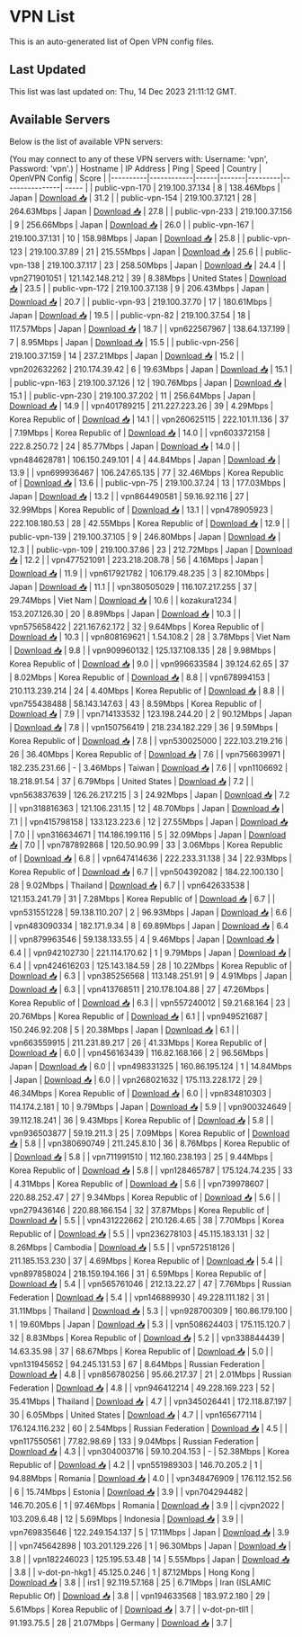 # VPN List

This is an auto-generated list of Open VPN config files.

## Last Updated

This list was last updated on: Thu, 14 Dec 2023 21:11:12 GMT.

## Available Servers

Below is the list of available VPN servers:

(You may connect to any of these VPN servers with: Username: 'vpn', Password: 'vpn'.)
| Hostname | IP Address | Ping | Speed | Country | OpenVPN Config | Score |
|----------|------------|------|-------|---------|----------------| ----- |
| public-vpn-170 | 219.100.37.134 | 8 | 138.46Mbps | Japan | [Download 📥](./configs/server_0_JP.ovpn) | 31.2 |
| public-vpn-154 | 219.100.37.121 | 28 | 264.63Mbps | Japan | [Download 📥](./configs/server_1_JP.ovpn) | 27.8 |
| public-vpn-233 | 219.100.37.156 | 9 | 256.66Mbps | Japan | [Download 📥](./configs/server_2_JP.ovpn) | 26.0 |
| public-vpn-167 | 219.100.37.131 | 10 | 158.98Mbps | Japan | [Download 📥](./configs/server_3_JP.ovpn) | 25.8 |
| public-vpn-123 | 219.100.37.89 | 21 | 215.55Mbps | Japan | [Download 📥](./configs/server_4_JP.ovpn) | 25.6 |
| public-vpn-138 | 219.100.37.117 | 23 | 258.50Mbps | Japan | [Download 📥](./configs/server_5_JP.ovpn) | 24.4 |
| vpn271901051 | 121.142.148.212 | 39 | 8.38Mbps | United States | [Download 📥](./configs/server_6_US.ovpn) | 23.5 |
| public-vpn-172 | 219.100.37.138 | 9 | 206.43Mbps | Japan | [Download 📥](./configs/server_7_JP.ovpn) | 20.7 |
| public-vpn-93 | 219.100.37.70 | 17 | 180.61Mbps | Japan | [Download 📥](./configs/server_8_JP.ovpn) | 19.5 |
| public-vpn-82 | 219.100.37.54 | 18 | 117.57Mbps | Japan | [Download 📥](./configs/server_9_JP.ovpn) | 18.7 |
| vpn622567967 | 138.64.137.199 | 7 | 8.95Mbps | Japan | [Download 📥](./configs/server_10_JP.ovpn) | 15.5 |
| public-vpn-256 | 219.100.37.159 | 14 | 237.21Mbps | Japan | [Download 📥](./configs/server_11_JP.ovpn) | 15.2 |
| vpn202632262 | 210.174.39.42 | 6 | 19.63Mbps | Japan | [Download 📥](./configs/server_12_JP.ovpn) | 15.1 |
| public-vpn-163 | 219.100.37.126 | 12 | 190.76Mbps | Japan | [Download 📥](./configs/server_13_JP.ovpn) | 15.1 |
| public-vpn-230 | 219.100.37.202 | 11 | 256.64Mbps | Japan | [Download 📥](./configs/server_14_JP.ovpn) | 14.9 |
| vpn401789215 | 211.227.223.26 | 39 | 4.29Mbps | Korea Republic of | [Download 📥](./configs/server_15_KR.ovpn) | 14.1 |
| vpn260625115 | 222.101.11.136 | 37 | 7.19Mbps | Korea Republic of | [Download 📥](./configs/server_16_KR.ovpn) | 14.0 |
| vpn603372158 | 222.8.250.72 | 24 | 85.77Mbps | Japan | [Download 📥](./configs/server_17_JP.ovpn) | 14.0 |
| vpn484628781 | 106.150.249.101 | 4 | 44.84Mbps | Japan | [Download 📥](./configs/server_18_JP.ovpn) | 13.9 |
| vpn699936467 | 106.247.65.135 | 77 | 32.46Mbps | Korea Republic of | [Download 📥](./configs/server_19_KR.ovpn) | 13.6 |
| public-vpn-75 | 219.100.37.24 | 13 | 177.03Mbps | Japan | [Download 📥](./configs/server_20_JP.ovpn) | 13.2 |
| vpn864490581 | 59.16.92.116 | 27 | 32.99Mbps | Korea Republic of | [Download 📥](./configs/server_21_KR.ovpn) | 13.1 |
| vpn478905923 | 222.108.180.53 | 28 | 42.55Mbps | Korea Republic of | [Download 📥](./configs/server_22_KR.ovpn) | 12.9 |
| public-vpn-139 | 219.100.37.105 | 9 | 246.80Mbps | Japan | [Download 📥](./configs/server_23_JP.ovpn) | 12.3 |
| public-vpn-109 | 219.100.37.86 | 23 | 212.72Mbps | Japan | [Download 📥](./configs/server_24_JP.ovpn) | 12.2 |
| vpn477521091 | 223.218.208.78 | 56 | 4.16Mbps | Japan | [Download 📥](./configs/server_25_JP.ovpn) | 11.9 |
| vpn617921782 | 106.179.48.235 | 3 | 82.10Mbps | Japan | [Download 📥](./configs/server_26_JP.ovpn) | 11.1 |
| vpn380505029 | 116.107.217.255 | 37 | 29.74Mbps | Viet Nam | [Download 📥](./configs/server_27_VN.ovpn) | 10.6 |
| kozakura1234 | 153.207.126.30 | 20 | 8.89Mbps | Japan | [Download 📥](./configs/server_28_JP.ovpn) | 10.3 |
| vpn575658422 | 221.167.62.172 | 32 | 9.64Mbps | Korea Republic of | [Download 📥](./configs/server_29_KR.ovpn) | 10.3 |
| vpn808169621 | 1.54.108.2 | 28 | 3.78Mbps | Viet Nam | [Download 📥](./configs/server_30_VN.ovpn) | 9.8 |
| vpn909960132 | 125.137.108.135 | 28 | 9.98Mbps | Korea Republic of | [Download 📥](./configs/server_31_KR.ovpn) | 9.0 |
| vpn996633584 | 39.124.62.65 | 37 | 8.02Mbps | Korea Republic of | [Download 📥](./configs/server_32_KR.ovpn) | 8.8 |
| vpn678994153 | 210.113.239.214 | 24 | 4.40Mbps | Korea Republic of | [Download 📥](./configs/server_33_KR.ovpn) | 8.8 |
| vpn755438488 | 58.143.147.63 | 43 | 8.59Mbps | Korea Republic of | [Download 📥](./configs/server_34_KR.ovpn) | 7.9 |
| vpn714133532 | 123.198.244.20 | 2 | 90.12Mbps | Japan | [Download 📥](./configs/server_35_JP.ovpn) | 7.8 |
| vpn150756419 | 218.234.182.229 | 36 | 9.59Mbps | Korea Republic of | [Download 📥](./configs/server_36_KR.ovpn) | 7.8 |
| vpn530025000 | 222.103.219.216 | 26 | 36.40Mbps | Korea Republic of | [Download 📥](./configs/server_37_KR.ovpn) | 7.6 |
| vpn756639971 | 182.235.231.66 | - | 3.46Mbps | Taiwan | [Download 📥](./configs/server_38_TW.ovpn) | 7.6 |
| vpn1106692 | 18.218.91.54 | 37 | 6.79Mbps | United States | [Download 📥](./configs/server_39_US.ovpn) | 7.2 |
| vpn563837639 | 126.26.217.215 | 3 | 24.92Mbps | Japan | [Download 📥](./configs/server_40_JP.ovpn) | 7.2 |
| vpn318816363 | 121.106.231.15 | 12 | 48.70Mbps | Japan | [Download 📥](./configs/server_41_JP.ovpn) | 7.1 |
| vpn415798158 | 133.123.223.6 | 12 | 27.55Mbps | Japan | [Download 📥](./configs/server_42_JP.ovpn) | 7.0 |
| vpn316634671 | 114.186.199.116 | 5 | 32.09Mbps | Japan | [Download 📥](./configs/server_43_JP.ovpn) | 7.0 |
| vpn787892868 | 120.50.90.99 | 33 | 3.06Mbps | Korea Republic of | [Download 📥](./configs/server_44_KR.ovpn) | 6.8 |
| vpn647414636 | 222.233.31.138 | 34 | 22.93Mbps | Korea Republic of | [Download 📥](./configs/server_45_KR.ovpn) | 6.7 |
| vpn504392082 | 184.22.100.130 | 28 | 9.02Mbps | Thailand | [Download 📥](./configs/server_46_TH.ovpn) | 6.7 |
| vpn642633538 | 121.153.241.79 | 31 | 7.28Mbps | Korea Republic of | [Download 📥](./configs/server_47_KR.ovpn) | 6.7 |
| vpn531551228 | 59.138.110.207 | 2 | 96.93Mbps | Japan | [Download 📥](./configs/server_48_JP.ovpn) | 6.6 |
| vpn483090334 | 182.171.9.34 | 8 | 69.89Mbps | Japan | [Download 📥](./configs/server_49_JP.ovpn) | 6.4 |
| vpn879963546 | 59.138.133.55 | 4 | 9.46Mbps | Japan | [Download 📥](./configs/server_50_JP.ovpn) | 6.4 |
| vpn942102730 | 221.114.170.62 | 1 | 9.79Mbps | Japan | [Download 📥](./configs/server_51_JP.ovpn) | 6.4 |
| vpn424616203 | 125.143.184.59 | 28 | 10.22Mbps | Korea Republic of | [Download 📥](./configs/server_52_KR.ovpn) | 6.3 |
| vpn385256568 | 113.148.251.91 | 9 | 4.91Mbps | Japan | [Download 📥](./configs/server_53_JP.ovpn) | 6.3 |
| vpn413768511 | 210.178.104.88 | 27 | 47.26Mbps | Korea Republic of | [Download 📥](./configs/server_54_KR.ovpn) | 6.3 |
| vpn557240012 | 59.21.68.164 | 23 | 20.76Mbps | Korea Republic of | [Download 📥](./configs/server_55_KR.ovpn) | 6.1 |
| vpn949521687 | 150.246.92.208 | 5 | 20.38Mbps | Japan | [Download 📥](./configs/server_56_JP.ovpn) | 6.1 |
| vpn663559915 | 211.231.89.217 | 26 | 41.33Mbps | Korea Republic of | [Download 📥](./configs/server_57_KR.ovpn) | 6.0 |
| vpn456163439 | 116.82.168.166 | 2 | 96.56Mbps | Japan | [Download 📥](./configs/server_58_JP.ovpn) | 6.0 |
| vpn498331325 | 160.86.195.124 | 1 | 14.84Mbps | Japan | [Download 📥](./configs/server_59_JP.ovpn) | 6.0 |
| vpn268021632 | 175.113.228.172 | 29 | 46.34Mbps | Korea Republic of | [Download 📥](./configs/server_60_KR.ovpn) | 6.0 |
| vpn834810303 | 114.174.2.181 | 10 | 9.79Mbps | Japan | [Download 📥](./configs/server_61_JP.ovpn) | 5.9 |
| vpn900324649 | 39.112.18.241 | 36 | 9.43Mbps | Korea Republic of | [Download 📥](./configs/server_62_KR.ovpn) | 5.8 |
| vpn936503877 | 59.19.211.3 | 25 | 7.09Mbps | Korea Republic of | [Download 📥](./configs/server_63_KR.ovpn) | 5.8 |
| vpn380690749 | 211.245.8.10 | 36 | 8.76Mbps | Korea Republic of | [Download 📥](./configs/server_64_KR.ovpn) | 5.8 |
| vpn711991510 | 112.160.238.193 | 25 | 9.44Mbps | Korea Republic of | [Download 📥](./configs/server_65_KR.ovpn) | 5.8 |
| vpn128465787 | 175.124.74.235 | 33 | 4.31Mbps | Korea Republic of | [Download 📥](./configs/server_66_KR.ovpn) | 5.6 |
| vpn739978607 | 220.88.252.47 | 27 | 9.34Mbps | Korea Republic of | [Download 📥](./configs/server_67_KR.ovpn) | 5.6 |
| vpn279436146 | 220.88.166.154 | 32 | 37.87Mbps | Korea Republic of | [Download 📥](./configs/server_68_KR.ovpn) | 5.5 |
| vpn431222662 | 210.126.4.65 | 38 | 7.70Mbps | Korea Republic of | [Download 📥](./configs/server_69_KR.ovpn) | 5.5 |
| vpn236278103 | 45.115.183.131 | 32 | 8.26Mbps | Cambodia | [Download 📥](./configs/server_70_KH.ovpn) | 5.5 |
| vpn572518126 | 211.185.153.230 | 37 | 4.69Mbps | Korea Republic of | [Download 📥](./configs/server_71_KR.ovpn) | 5.4 |
| vpn897858024 | 218.159.194.166 | 31 | 6.59Mbps | Korea Republic of | [Download 📥](./configs/server_72_KR.ovpn) | 5.4 |
| vpn565761046 | 212.13.22.27 | 47 | 7.76Mbps | Russian Federation | [Download 📥](./configs/server_73_RU.ovpn) | 5.4 |
| vpn146889930 | 49.228.111.182 | 31 | 31.11Mbps | Thailand | [Download 📥](./configs/server_74_TH.ovpn) | 5.3 |
| vpn928700309 | 160.86.179.100 | 1 | 19.60Mbps | Japan | [Download 📥](./configs/server_75_JP.ovpn) | 5.3 |
| vpn508624403 | 175.115.120.7 | 32 | 8.83Mbps | Korea Republic of | [Download 📥](./configs/server_76_KR.ovpn) | 5.2 |
| vpn338844439 | 14.63.35.98 | 37 | 68.67Mbps | Korea Republic of | [Download 📥](./configs/server_77_KR.ovpn) | 5.0 |
| vpn131945652 | 94.245.131.53 | 67 | 8.64Mbps | Russian Federation | [Download 📥](./configs/server_78_RU.ovpn) | 4.8 |
| vpn856780256 | 95.66.217.37 | 21 | 2.01Mbps | Russian Federation | [Download 📥](./configs/server_79_RU.ovpn) | 4.8 |
| vpn946412214 | 49.228.169.223 | 52 | 35.41Mbps | Thailand | [Download 📥](./configs/server_80_TH.ovpn) | 4.7 |
| vpn345026441 | 172.118.87.197 | 30 | 6.05Mbps | United States | [Download 📥](./configs/server_81_US.ovpn) | 4.7 |
| vpn165677114 | 176.124.116.232 | 60 | 2.54Mbps | Russian Federation | [Download 📥](./configs/server_82_RU.ovpn) | 4.5 |
| vpn117550561 | 77.82.98.69 | 133 | 9.04Mbps | Russian Federation | [Download 📥](./configs/server_83_RU.ovpn) | 4.3 |
| vpn304003716 | 59.10.204.153 | - | 52.38Mbps | Korea Republic of | [Download 📥](./configs/server_84_KR.ovpn) | 4.2 |
| vpn551989303 | 146.70.205.2 | 1 | 94.88Mbps | Romania | [Download 📥](./configs/server_85_RO.ovpn) | 4.0 |
| vpn348476909 | 176.112.152.56 | 6 | 15.74Mbps | Estonia | [Download 📥](./configs/server_86_EE.ovpn) | 3.9 |
| vpn704294482 | 146.70.205.6 | 1 | 97.46Mbps | Romania | [Download 📥](./configs/server_87_RO.ovpn) | 3.9 |
| cjvpn2022 | 103.209.6.48 | 12 | 5.69Mbps | Indonesia | [Download 📥](./configs/server_88_ID.ovpn) | 3.9 |
| vpn769835646 | 122.249.154.137 | 5 | 17.11Mbps | Japan | [Download 📥](./configs/server_89_JP.ovpn) | 3.9 |
| vpn745642898 | 103.201.129.226 | 1 | 96.30Mbps | Japan | [Download 📥](./configs/server_90_JP.ovpn) | 3.8 |
| vpn182246023 | 125.195.53.48 | 14 | 5.55Mbps | Japan | [Download 📥](./configs/server_91_JP.ovpn) | 3.8 |
| v-dot-pn-hkg1 | 45.125.0.246 | 1 | 87.12Mbps | Hong Kong | [Download 📥](./configs/server_92_HK.ovpn) | 3.8 |
| irs1 | 92.119.57.168 | 25 | 6.71Mbps | Iran (ISLAMIC Republic Of) | [Download 📥](./configs/server_93_IR.ovpn) | 3.8 |
| vpn194633568 | 183.97.2.180 | 29 | 5.61Mbps | Korea Republic of | [Download 📥](./configs/server_94_KR.ovpn) | 3.7 |
| v-dot-pn-tll1 | 91.193.75.5 | 28 | 21.07Mbps | Germany | [Download 📥](./configs/server_95_DE.ovpn) | 3.7 |
